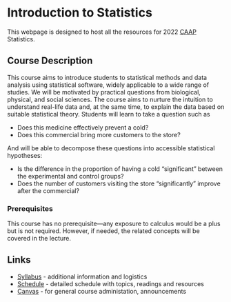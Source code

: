 # Introduction to Statistics

This webpage is designed to host all the resources for 2022 [CAAP](https://college.uchicago.edu/student-services/chicago-academic-achievement-program) Statistics. 

## Course Description

This course aims to introduce students to statistical methods and data analysis using statistical software, widely applicable to a wide range of studies. We will be motivated by practical questions from biological, physical, and social sciences. The course aims to nurture the intuition to understand real-life data and, at the same time, to explain the data based on suitable statistical theory. Students will learn to take a question such as
*	Does this medicine effectively prevent a cold?
* Does this commercial bring more customers to the store?

And will be able to decompose these questions into accessible statistical hypotheses:
* Is the difference in the proportion of having a cold “significant” between the experimental and control groups?
* Does the number of customers visiting the store “significantly” improve after the commercial?


### Prerequisites
This course has no prerequisite—any exposure to calculus would be a plus but is not required. However, if needed, the related concepts will be covered in the lecture.

## Links

* [Syllabus](syllabus.md) - additional information and logistics
* [Schedule](schedule.md) - detailed schedule with topics, readings and resources
* [Canvas](https://canvas.uchicago.edu/courses/43564) - for general course administation, announcements
